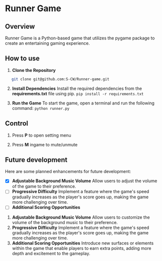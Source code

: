 # Runner Game
## Overview
Runner Game is a Python-based game that utilizes the pygame package to create an entertaining gaming experience.

## How to use
1. **Clone the Repository**
```bash
   git clone git@github.com:S-CW/Runner-game.git
```

2. **Install Dependencies**
    Install the required dependencies from the **requirements.txt** file using pip.
    `
    pip install -r requirements.txt
    `

3. **Run the Game**
    To start the game, open a terminal and run the following command:
    `
        python runner.py 
    `


## Control
1. Press **P** to open setting menu

2. Press **M** ingame to mute/unmute

## Future development
Here are some planned enhancements for future development:

- [x] **Adjustable Background Music Volume**
    Allow users to adjust the volume of the game to their preference.
- [ ] **Progressive Difficulty**
    Implement a feature where the game's speed gradually increases as the player's score goes up, making the game more challenging over time.
- [ ] **Additional Scoring Opportunities**

1. **Adjustable Background Music Volume**
    Allow users to customize the volume of the background music to their preference.
2. **Progressive Difficulty**
    Implement a feature where the game's speed gradually increases as the player's score goes up, making the game more challenging over time.
3. **Additional Scoring Opportunities**
    Introduce new surfaces or elements within the game that enable players to earn extra points, adding more depth and excitement to the gameplay.